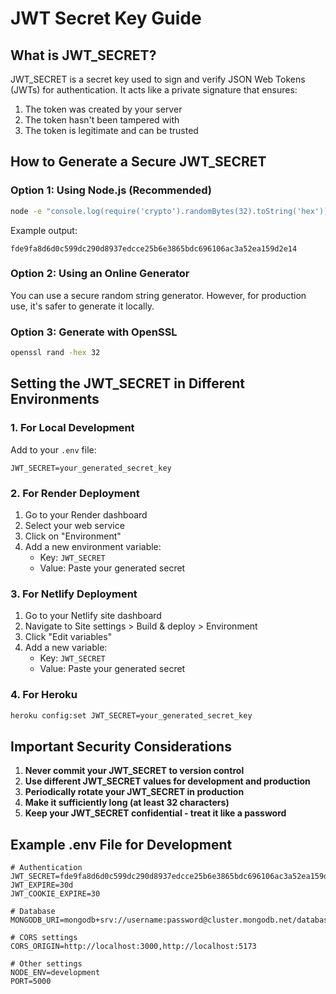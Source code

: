 # JWT Secret Key Guide

## What is JWT_SECRET?

JWT_SECRET is a secret key used to sign and verify JSON Web Tokens (JWTs) for authentication. It acts like a private signature that ensures:

1. The token was created by your server
2. The token hasn't been tampered with
3. The token is legitimate and can be trusted

## How to Generate a Secure JWT_SECRET

### Option 1: Using Node.js (Recommended)
```bash
node -e "console.log(require('crypto').randomBytes(32).toString('hex'))"
```

Example output:
```
fde9fa8d6d0c599dc290d8937edcce25b6e3865bdc696106ac3a52ea159d2e14
```

### Option 2: Using an Online Generator
You can use a secure random string generator. However, for production use, it's safer to generate it locally.

### Option 3: Generate with OpenSSL
```bash
openssl rand -hex 32
```

## Setting the JWT_SECRET in Different Environments

### 1. For Local Development
Add to your `.env` file:
```
JWT_SECRET=your_generated_secret_key
```

### 2. For Render Deployment
1. Go to your Render dashboard
2. Select your web service
3. Click on "Environment"
4. Add a new environment variable:
   - Key: `JWT_SECRET`
   - Value: Paste your generated secret

### 3. For Netlify Deployment
1. Go to your Netlify site dashboard
2. Navigate to Site settings > Build & deploy > Environment
3. Click "Edit variables"
4. Add a new variable:
   - Key: `JWT_SECRET`
   - Value: Paste your generated secret

### 4. For Heroku
```bash
heroku config:set JWT_SECRET=your_generated_secret_key
```

## Important Security Considerations

1. **Never commit your JWT_SECRET to version control**
2. **Use different JWT_SECRET values for development and production**
3. **Periodically rotate your JWT_SECRET in production**
4. **Make it sufficiently long (at least 32 characters)**
5. **Keep your JWT_SECRET confidential - treat it like a password**

## Example .env File for Development

```
# Authentication
JWT_SECRET=fde9fa8d6d0c599dc290d8937edcce25b6e3865bdc696106ac3a52ea159d2e14
JWT_EXPIRE=30d
JWT_COOKIE_EXPIRE=30

# Database
MONGODB_URI=mongodb+srv://username:password@cluster.mongodb.net/database

# CORS settings
CORS_ORIGIN=http://localhost:3000,http://localhost:5173

# Other settings
NODE_ENV=development
PORT=5000
```
